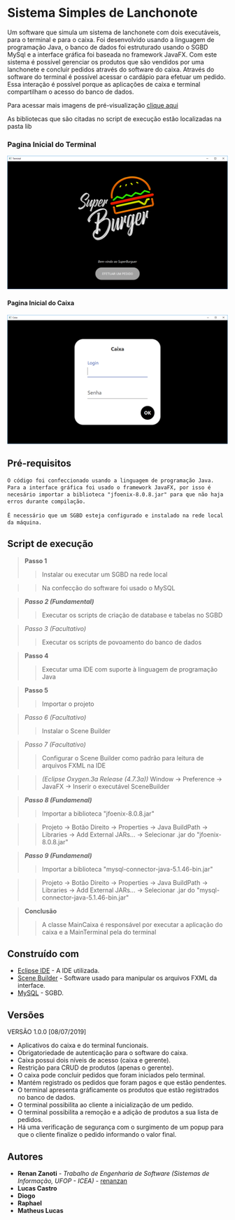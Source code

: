 # Sistema Simples de Lanchonote
Um software que simula um sistema de lanchonete com dois executáveis, para o terminal e para o caixa. Foi desenvolvido usando a linguagem de programação Java, o banco de dados foi estruturado usando o SGBD MySql e a interface gráfica foi baseada no framework JavaFX.
Com este sistema é possível gerenciar os produtos que são vendidos por uma lanchonete e concluir pedidos através do software do caixa. Através do software do terminal é possível acessar o cardápio para efetuar um pedido. Essa interação é possível porque as aplicações de caixa e terminal compartilham o acesso do banco de dados.

Para acessar mais imagens de pré-visualização [clique aqui](https://github.com/renanzan/Java_JavaFX_BD_Sistema_de_Lanchonete_Simples/tree/master/preview)

As bibliotecas que são citadas no script de execução estão localizadas na pasta lib

### Pagina Inicial do Terminal
![](preview/img_terminal_1.png)

#### Pagina Inicial do Caixa
![](preview/img_caixa_1.png)

## Pré-requisitos
```
O código foi confeccionado usando a linguagem de programação Java. Para a interface gráfica foi usado o framework JavaFX, por isso é necesário importar a biblioteca "jfoenix-8.0.8.jar" para que não haja erros durante compilação.

É necessário que um SGBD esteja configurado e instalado na rede local da máquina.
```

## Script de execução
> **Passo 1**
>> Instalar ou executar um SGBD na rede local

>> Na confecção do software foi usado o MySQL

> ***Passo 2 (Fundamental)***
>> Executar os scripts de criação de database e tabelas no SGBD

> *Passo 3 (Facultativo)*
>> Executar os scripts de povoamento do banco de dados

> **Passo 4**
>> Executar uma IDE com suporte à linguagem de programação Java

> **Passo 5**
>> Importar o projeto

> *Passo 6 (Facultativo)*
>> Instalar o Scene Builder

> *Passo 7 (Facultativo)*
>> Configurar o Scene Builder como padrão para leitura de arquivos FXML na IDE

>> *(Eclipse Oxygen.3a Release (4.7.3a))* Window -> Preference -> JavaFX -> Inserir o executável SceneBuilder

> ***Passo 8 (Fundamenal)***
>> Importar a biblioteca "jfoenix-8.0.8.jar"

>> Projeto -> Botão Direito -> Properties -> Java BuildPath -> Libraries -> Add External JARs... -> Selecionar .jar do "jfoenix-8.0.8.jar"

> ***Passo 9 (Fundamenal)***
>> Importar a biblioteca "mysql-connector-java-5.1.46-bin.jar"

>> Projeto -> Botão Direito -> Properties -> Java BuildPath -> Libraries -> Add External JARs... -> Selecionar .jar do "mysql-connector-java-5.1.46-bin.jar"

> **Conclusão**
>> A classe MainCaixa é responsável por executar a aplicação do caixa e a MainTerminal pela do terminal


## Construído com
* [Eclipse IDE](https://www.eclipse.org/) - A IDE utilizada.
* [Scene Builder](https://gluonhq.com/products/scene-builder/) - Software usado para manipular os arquivos FXML da interface.
* [MySQL](https://www.mysql.com/) - SGBD.


## Versões
VERSÃO 1.0.0 [08/07/2019]
* Aplicativos do caixa e do terminal funcionais.
* Obrigatoriedade de autenticação para o software do caixa.
* Caixa possui dois níveis de acesso (caixa e gerente).
* Restrição para CRUD de produtos (apenas o gerente).
* O caixa pode concluir pedidos que foram iniciados pelo terminal.
* Mantém registrado os pedidos que foram pagos e que estão pendentes.
* O terminal apresenta gráficamente os produtos que estão registrados no banco de dados.
* O terminal possibilita ao cliente a inicialização de um pedido.
* O terminal possibilita a remoção e a adição de produtos a sua lista de pedidos.
* Há uma verificação de segurança com o surgimento de um popup para que o cliente finalize o pedido informando o valor final.


## Autores
* **Renan Zanoti** - *Trabalho de Engenharia de Software (Sistemas de Informação, UFOP - ICEA)* - [renanzan](https://github.com/renanzan)
* **Lucas Castro**
* **Diogo**
* **Raphael**
* **Matheus Lucas**
